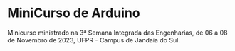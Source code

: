 # MiniCurso de Arduino
Minicurso ministrado na 3ª Semana Integrada das Engenharias, de 06 a 08 de Novembro de 2023, UFPR - Campus de Jandaia do Sul.
